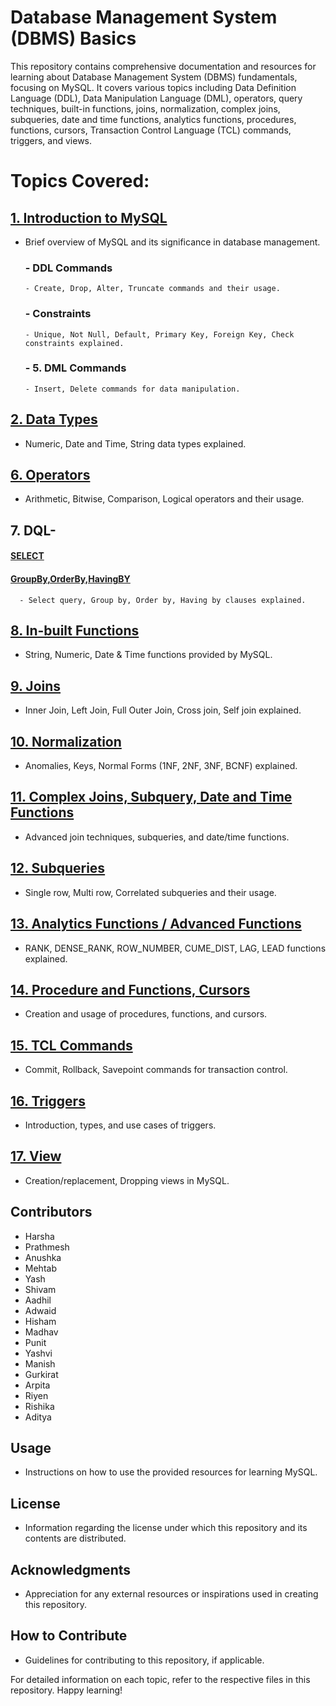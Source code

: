 # Database Management System (DBMS) Basics

This repository contains comprehensive documentation and resources for learning about Database Management System (DBMS) fundamentals, focusing on MySQL. It covers various topics including Data Definition Language (DDL), Data Manipulation Language (DML), operators, query techniques, built-in functions, joins, normalization, complex joins, subqueries, date and time functions, analytics functions, procedures, functions, cursors, Transaction Control Language (TCL) commands, triggers, and views.

# Topics Covered:

## [1. Introduction to MySQL](https://github.com/ziyaad123/SQL-Content/blob/main/Sql%20content/ddl%2Cdml%2Ccommands.sql)
- Brief overview of MySQL and its significance in database management.
  ### - DDL Commands
      - Create, Drop, Alter, Truncate commands and their usage.
  ### - Constraints
      - Unique, Not Null, Default, Primary Key, Foreign Key, Check constraints explained.
  ### - 5. DML Commands
      - Insert, Delete commands for data manipulation.

## [2. Data Types](https://github.com/ziyaad123/SQL-Content/blob/main/Sql%20content/In-Built%20Functions.sql )
- Numeric, Date and Time, String data types explained.

## [6. Operators](https://github.com/ziyaad123/SQL-Content/blob/main/Sql%20content/Operators.sql)
- Arithmetic, Bitwise, Comparison, Logical operators and their usage.

## 7. DQL- 
#### [SELECT](https://github.com/ziyaad123/SQL-Content/blob/main/Sql%20content/DQL(Select).sql)
#### [GroupBy,OrderBy,HavingBY](https://github.com/ziyaad123/SQL-Content/blob/main/Sql%20content/DQL(GROUP%20BY%2C%20ORDER%20BY%2C%20HAVING.)sql)
      - Select query, Group by, Order by, Having by clauses explained.

## [8. In-built Functions](https://github.com/ziyaad123/SQL-Content/blob/main/Sql%20content/In-Built%20Functions.sql )
- String, Numeric, Date & Time functions provided by MySQL.

## [9. Joins](https://github.com/ziyaad123/SQL-Content/blob/main/Sql%20content/Joins.sql)
- Inner Join, Left Join, Full Outer Join, Cross join, Self join explained.

## [10. Normalization](https://github.com/ziyaad123/SQL-Content/blob/main/Sql%20content/normalizations.sql)
- Anomalies, Keys, Normal Forms (1NF, 2NF, 3NF, BCNF) explained.

## [11. Complex Joins, Subquery, Date and Time Functions](https://github.com/ziyaad123/SQL-Content/blob/main/Sql%20content/complex%20joins%2Csubqueries%2C%20and%20date-time%20functions.sql)
- Advanced join techniques, subqueries, and date/time functions.

## [12. Subqueries](https://github.com/ziyaad123/SQL-Content/blob/main/Sql%20content/complex%20joins%2Csubqueries%2C%20and%20date-time%20functions.sql)
- Single row, Multi row, Correlated subqueries and their usage.

## [13. Analytics Functions / Advanced Functions](https://github.com/ziyaad123/SQL-Content/blob/main/Sql%20content/complex%20joins%2Csubqueries%2C%20and%20date-time%20functions.sql)
- RANK, DENSE_RANK, ROW_NUMBER, CUME_DIST, LAG, LEAD functions explained.

## [14. Procedure and Functions, Cursors](https://github.com/ziyaad123/SQL-Content/blob/main/Sql%20content/Procedures%20%2CFunctions%20and%20Cursors.sql)
- Creation and usage of procedures, functions, and cursors.

## [15. TCL Commands](https://github.com/ziyaad123/SQL-Content/blob/main/Sql%20content/TCL%2CTRIGGERS%2CVEIWCOMMANSD.sql)
- Commit, Rollback, Savepoint commands for transaction control.

## [16. Triggers](https://github.com/ziyaad123/SQL-Content/blob/main/Sql%20content/Procedures%20%2CFunctions%20and%20Cursors.sql)
- Introduction, types, and use cases of triggers.

## [17. View](https://github.com/ziyaad123/SQL-Content/blob/main/Sql%20content/ddl%2Cdml%2Ccommands.sql)
- Creation/replacement, Dropping views in MySQL.

## Contributors
- Harsha
- Prathmesh
- Anushka
- Mehtab
- Yash
- Shivam
- Aadhil
- Adwaid
- Hisham
- Madhav
- Punit
- Yashvi
- Manish
- Gurkirat
- Arpita
- Riyen
- Rishika
- Aditya

## Usage
- Instructions on how to use the provided resources for learning MySQL.

## License
- Information regarding the license under which this repository and its contents are distributed.

## Acknowledgments
- Appreciation for any external resources or inspirations used in creating this repository.

## How to Contribute
- Guidelines for contributing to this repository, if applicable.

For detailed information on each topic, refer to the respective files in this repository. Happy learning!
